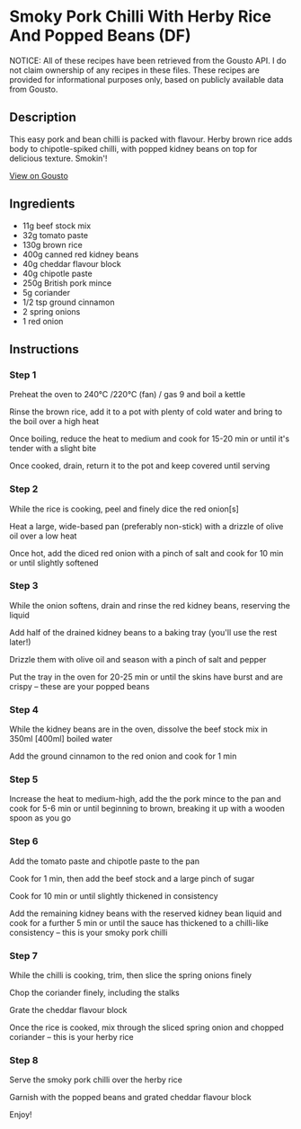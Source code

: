 # Smoky Pork Chilli With Herby Rice And Popped Beans (DF)

NOTICE: All of these recipes have been retrieved from the Gousto API. I do not claim ownership of any recipes in these files. These recipes are provided for informational purposes only, based on publicly available data from Gousto.

## Description

This easy pork and bean chilli is packed with flavour. Herby brown rice adds body to chipotle-spiked chilli, with popped kidney beans on top for delicious texture. Smokin'!

[View on Gousto](https://www.gousto.co.uk/recipes/cookbook/smoky-pork-chilli-with-herby-rice-and-popped-beans-df)

## Ingredients

- 11g beef stock mix
- 32g tomato paste
- 130g brown rice
- 400g canned red kidney beans
- 40g cheddar flavour block
- 40g chipotle paste
- 250g British pork mince
- 5g coriander
- 1/2 tsp ground cinnamon
- 2 spring onions
- 1 red onion

## Instructions


### Step 1

Preheat the oven to 240°C /220°C (fan) / gas 9 and boil a kettle

Rinse the brown rice, add it to a pot with plenty of cold water and bring to the boil over a high heat

Once boiling, reduce the heat to medium and cook for 15-20 min or until it's tender with a slight bite

Once cooked, drain, return it to the pot and keep covered until serving


### Step 2

While the rice is cooking, peel and finely dice the red onion<span class="text-danger">[s]</span>

Heat a large, wide-based pan (preferably non-stick) with a drizzle of olive oil over a low heat

Once hot, add the diced red onion with a pinch of salt and cook for 10 min or until slightly softened


### Step 3

While the onion softens, drain and rinse the red kidney beans, reserving the liquid

Add half of the drained kidney beans to a baking tray (you'll use the rest later!)

Drizzle them with olive oil and season with a pinch of salt and pepper

Put the tray in the oven for 20-25 min or until the skins have burst and are crispy – these are your popped beans


### Step 4

While the kidney beans are in the oven, dissolve the beef stock mix in 350ml <span class="text-danger">[400ml]</span> boiled water

Add the ground cinnamon to the red onion and cook for 1 min


### Step 5

Increase the heat to medium-high, add the the pork mince to the pan and cook for 5-6 min or until beginning to brown, breaking it up with a wooden spoon as you go


### Step 6

Add the tomato paste and chipotle paste to the pan

Cook for 1 min, then add the beef stock and a large pinch of sugar

Cook for 10 min or until slightly thickened in consistency

Add the remaining kidney beans with the reserved kidney bean liquid and cook for a further 5 min or until the sauce has thickened to a chilli-like consistency – this is your smoky pork chilli


### Step 7

While the chilli is cooking, trim, then slice the spring onions finely

Chop the coriander finely, including the stalks

Grate the cheddar flavour block

Once the rice is cooked, mix through the sliced spring onion and chopped coriander – this is your herby rice

### Step 8

Serve the smoky pork chilli over the herby rice

Garnish with the popped beans and grated cheddar flavour block

Enjoy!


